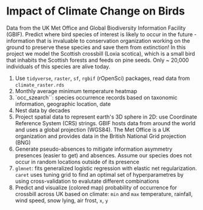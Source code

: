 # Impact of Climate Change on Birds

Data from the UK Met Office and Global Biodiversity Information Facility (GBIF).
Predict where bird species of interest is likely to occur in the future - information that is invaluable to conservation organization working on the ground to preserve these species and save them from extinction!
In this project we model the Scottish crossbill (Loxia scotica), which is a small bird that inhabits the Scottish forests and feeds on pine seeds. Only ~ 20,000 individuals of this species are alive today.

1. Use `tidyverse`, `raster`, `sf`, `rgbif` (rOpenSci) packages, read data from `climate_raster.rds`
2. Monthly average minimum temperature heatmap
3. `occ_szearch``: species occurrence records based on taxonomic information, geographic location, date
4. Nest data by decades
5. Project spatial data to represent earth's 3D sphere in 2D: use Coordinate Reference System (CRS) strings. GBIF hosts data from around the world and uses a global projection (WGS84). The Met Office is a UK organization and provides data in the British National Grid projection (BNG)
6. Generate pseudo-absences to mitigate information asymmetry presences (easier to get) and absences. Assume our species does not occur in random locations outside of its presence
7. `glmnet`: fits generalized logistic regression with elastic net regularization. `caret` uses tuning grid to find an optimal set of hyperparametres by using cross-validation to evalutate different combinations
8. Predict and visualize (colored map) probability of occurrence for crossbill across UK based on climate: `min` and `max` temperature, rainfall, wind speed, snow lying, air frost, `x`, `y`
